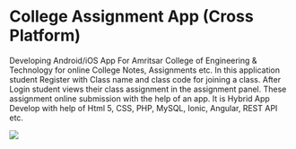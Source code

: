 # College Assignment App (Cross Platform)

Developing Android/iOS App For Amritsar College of Engineering & Technology for online College Notes, Assignments etc. In this application student Register with Class name and class code for joining a class. After Login student views their class assignment in the assignment panel. These assignment online submission with the help of an app. It is Hybrid App Develop with help of Html 5, CSS, PHP, MySQL, Ionic, Angular, REST API etc.

<img src="view.gif" />
